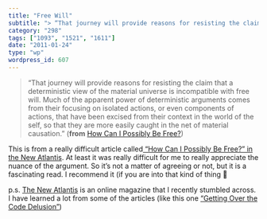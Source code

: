 ```yaml
---
title: "Free Will"
subtitle: "> “That journey will provide reasons for resisting the claim that a deterministic view of the materi..."
category: "298"
tags: ["1093", "1521", "1611"]
date: "2011-01-24"
type: "wp"
wordpress_id: 607
---
```

> “That journey will provide reasons for resisting the claim that a deterministic view of the material universe is incompatible with free will. Much of the apparent power of deterministic arguments comes from their focusing on isolated actions, or even components of actions, that have been excised from their context in the world of the self, so that they are more easily caught in the net of material causation.” (**from** [How Can I Possibly Be Free?](http://www.thenewatlantis.com/publications/how-can-i-possibly-be-free))

This is from a really difficult article called[ “How Can I Possibly Be Free?” in the New Atlantis](http://www.thenewatlantis.com/publications/how-can-i-possibly-be-free). At least it was really difficult for me to really appreciate the nuance of the argument. So it’s not a matter of agreeing or not, but it is a fascinating read. I recommend it (if you are into that kind of thing 🙂

p.s. [The New Atlantis](http://www.thenewatlantis.com/) is an online magazine that I recently stumbled across. I have learned a lot from some of the articles (like this one [“Getting Over the Code Delusion”](http://www.thenewatlantis.com/publications/getting-over-the-code-delusion))